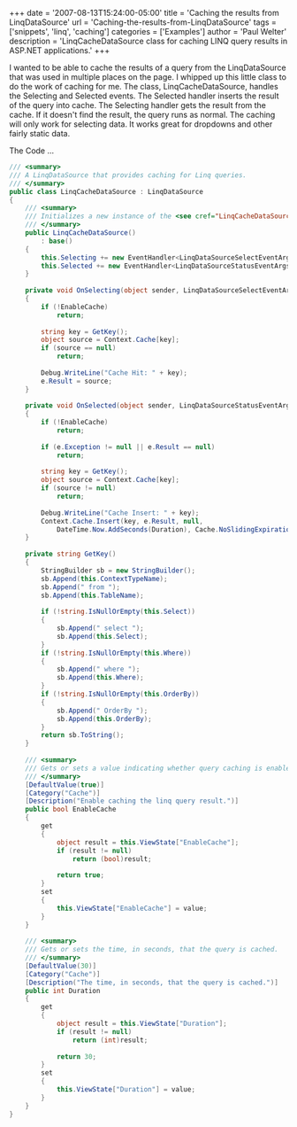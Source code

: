 +++
date = '2007-08-13T15:24:00-05:00'
title = 'Caching the results from LinqDataSource'
url = 'Caching-the-results-from-LinqDataSource'
tags = ['snippets', 'linq', 'caching']
categories = ['Examples']
author = 'Paul Welter'
description = 'LinqCacheDataSource class for caching LINQ query results in ASP.NET applications.'
+++


I wanted to be able to cache the results of a query from the LinqDataSource that was used in multiple places on the page. I whipped up this little class to do the work of caching for me. The class, LinqCacheDataSource, handles the Selecting and Selected events. The Selected handler inserts the result of the query into cache. The Selecting handler gets the result from the cache. If it doesn't find the result, the query runs as normal. The caching will only work for selecting data. It works great for dropdowns and other fairly static data.

The Code ...

```csharp
/// <summary>
/// A LinqDataSource that provides caching for Linq queries.
/// </summary>
public class LinqCacheDataSource : LinqDataSource
{
    /// <summary>
    /// Initializes a new instance of the <see cref="LinqCacheDataSource"/> class.
    /// </summary>
    public LinqCacheDataSource()
        : base()
    {
        this.Selecting += new EventHandler<LinqDataSourceSelectEventArgs>(OnSelecting);
        this.Selected += new EventHandler<LinqDataSourceStatusEventArgs>(OnSelected);
    }
 
    private void OnSelecting(object sender, LinqDataSourceSelectEventArgs e)
    {
        if (!EnableCache)
            return;
 
        string key = GetKey();
        object source = Context.Cache[key];
        if (source == null)
            return;
 
        Debug.WriteLine("Cache Hit: " + key);
        e.Result = source;
    }
 
    private void OnSelected(object sender, LinqDataSourceStatusEventArgs e)
    {
        if (!EnableCache)
            return;
 
        if (e.Exception != null || e.Result == null)
            return;
 
        string key = GetKey();
        object source = Context.Cache[key];
        if (source != null)
            return;
 
        Debug.WriteLine("Cache Insert: " + key);
        Context.Cache.Insert(key, e.Result, null,
            DateTime.Now.AddSeconds(Duration), Cache.NoSlidingExpiration);
    }
 
    private string GetKey()
    {
        StringBuilder sb = new StringBuilder();
        sb.Append(this.ContextTypeName);
        sb.Append(" from ");
        sb.Append(this.TableName);
 
        if (!string.IsNullOrEmpty(this.Select))
        {
            sb.Append(" select ");
            sb.Append(this.Select);
        }
        if (!string.IsNullOrEmpty(this.Where))
        {
            sb.Append(" where ");
            sb.Append(this.Where);
        }
        if (!string.IsNullOrEmpty(this.OrderBy))
        {
            sb.Append(" OrderBy ");
            sb.Append(this.OrderBy);
        }
        return sb.ToString();
    }
 
    /// <summary>
    /// Gets or sets a value indicating whether query caching is enabled.
    /// </summary>
    [DefaultValue(true)]
    [Category("Cache")]
    [Description("Enable caching the linq query result.")]
    public bool EnableCache
    {
        get
        {
            object result = this.ViewState["EnableCache"];
            if (result != null)
                return (bool)result;
 
            return true;
        }
        set
        {
            this.ViewState["EnableCache"] = value;
        }
    }
 
    /// <summary>
    /// Gets or sets the time, in seconds, that the query is cached.
    /// </summary>
    [DefaultValue(30)]
    [Category("Cache")]
    [Description("The time, in seconds, that the query is cached.")]
    public int Duration
    {
        get
        {
            object result = this.ViewState["Duration"];
            if (result != null)
                return (int)result;
 
            return 30;
        }
        set
        {
            this.ViewState["Duration"] = value;
        }
    }
} 
```
